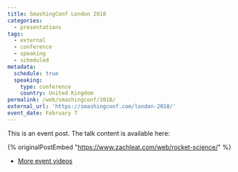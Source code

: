 ```yaml
---
title: SmashingConf London 2018
categories:
  - presentations
tags:
  - external
  - conference
  - speaking
  - scheduled
metadata:
  schedule: true
  speaking:
    type: conference
    country: United Kingdom
permalink: /web/smashingconf/2018/
external_url: 'https://smashingconf.com/london-2018/'
event_date: February 7
---
```

This is an event post. The talk content is available here:

{% originalPostEmbed "https://www.zachleat.com/web/rocket-science/" %}

* [More event videos](https://vimeo.com/showcase/4970467)